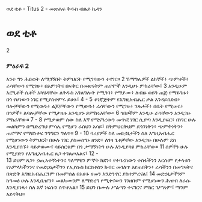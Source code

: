 ﻿
ወደ ቲቶ - Titus 2 - መጽሐፍ ቅዱስ ብሉይ ኪዳን
#  ወደ ቲቶ
2
### ምዕራፍ 2
 አንተ ግን ሕይወት ለሚገኝበት ትምህርት የሚገባውን ተናገር።
2  ሽማግሌዎች ልከኞች፥ ጭምቶች፥ ራሳቸውን የሚገዙ፥ በእምነትና በፍቅር በመጽናትም ጤናሞች እንዲሆኑ ምከራቸው፤
3  እንዲሁም አሮጊቶች ሴቶች አካሄዳቸው ለቅዱስ አገልግሎት የሚገባ፥ የማያሙ፥ ለብዙ ወይን ጠጅ የማይገዙ፥ በጎ የሆነውን ነገር የሚያስተምሩ ይሁኑ፤
4 -
5  ቆነጃጅትም የእግዚአብሔር ቃል እንዳይሰደብ፥ ባሎቻቸውን የሚወዱ፥ ልጆቻቸውን የሚወዱ፥ ራሳቸውን የሚገዙ፥ ንጹሖች፥ በቤት የሚሠሩ፥ በጎዎች፥ ለባሎቻቸው የሚታዘዙ እንዲሆኑ ይምከሩአቸው።
6  ጎበዞችም እንዲሁ ራሳቸውን እንዲገዙ ምከራቸው።
7 -
8  የሚቃወም ሰው ስለ እኛ የሚናገረውን መጥፎ ነገር ሲያጣ እንዲያፍር፥ በነገር ሁሉ መልካምን በማድረግህ ምሳሌ የሚሆን ራስህን አሳይ፤ በትምህርትህም ደኅንነትን፥ ጭምትነትን፥ ጤናማና የማይነቀፍ ንግግርን ግለጥ።
9 -
10  ባሪያዎች ስለ መድኃኒታችን ስለ እግዚአብሔር የሚሆነውን ትምህርት በሁሉ ነገር ያስመሰግኑ ዘንድ፥ ለገዛ ጌቶቻቸው እንዲገዙ በሁሉም ደስ እንዲያሰኙ፥ ሳይቃወሙና ሳይሰርቁም በጎ ታማኝነትን ሁሉ እንዲያሳዩ ምከራቸው።
11  ሰዎችን ሁሉ የሚያድን የእግዚአብሔር ጸጋ ተገልጦአልና፤
12 -  
13  ይህም ጸጋ፥ ኃጢአተኝነትንና ዓለማዊን ምኞት ክደን፥ የተባረከውን ተስፋችንን እርሱም የታላቁን የአምላካችንንና የመድኃኒታችንን የኢየሱስ ክርስቶስን ክብር መገለጥ እየጠበቅን፥ ራሳችንን በመግዛትና በጽድቅ እግዚአብሔርንም በመምሰል በአሁኑ ዘመን እንድንኖር ያስተምረናል፤
14  መድኃኒታችንም ከዓመፅ ሁሉ እንዲቤዠን፥ መልካሙንም ለማድረግ የሚቀናውን ገንዘቡም የሚሆነውን ሕዝብ ለራሱ እንዲያነጻ፥ ስለ እኛ ነፍሱን ሰጥቶአል።
15  ይህን በሙሉ ሥልጣን ተናገርና ምከር ገሥጽም፤ ማንም አይናቅህ። 
